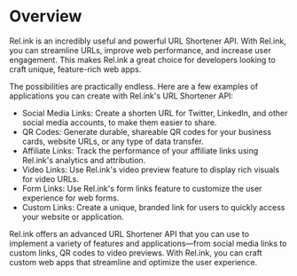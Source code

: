 # Overview

Rel.ink is an incredibly useful and powerful URL Shortener API. With Rel.ink,
you can streamline URLs, improve web performance, and increase user engagement.
This makes Rel.ink a great choice for developers looking to craft unique,
feature-rich web apps.

The possibilities are practically endless. Here are a few examples of
applications you can create with Rel.ink's URL Shortener API:

- Social Media Links: Create a shorten URL for Twitter, LinkedIn, and other
  social media accounts, to make them easier to share.
- QR Codes: Generate durable, shareable QR codes for your business cards,
  website URLs, or any type of data transfer.
- Affiliate Links: Track the performance of your affiliate links using
  Rel.ink's analytics and attribution.
- Video Links: Use Rel.ink's video preview feature to display rich visuals for
  video URLs.
- Form Links: Use Rel.ink's form links feature to customize the user experience
  for web forms.
- Custom Links: Create a unique, branded link for users to quickly access your
  website or application.

Rel.ink offers an advanced URL Shortener API that you can use to implement a
variety of features and applications—from social media links to custom links,
QR codes to video previews. With Rel.ink, you can craft custom web apps that
streamline and optimize the user experience.
